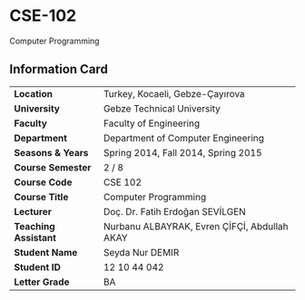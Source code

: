 # CSE-102
Computer Programming

## Information Card
| | |
| --- | --- |
| **Location** | Turkey, Kocaeli, Gebze-Çayırova |
| **University** | Gebze Technical University |
| **Faculty** | Faculty of Engineering |
| **Department** | Department of Computer Engineering |
| **Seasons & Years** | Spring 2014, Fall 2014, Spring 2015 |
| **Course Semester** | 2 / 8 |
| **Course Code** | CSE 102 |
| **Course Title** | Computer Programming|
| **Lecturer** | Doç. Dr. Fatih Erdoğan SEVİLGEN |
| **Teaching Assistant** | Nurbanu ALBAYRAK, Evren ÇİFÇİ, Abdullah AKAY |
| **Student Name** | Seyda Nur DEMIR |
| **Student ID** | 12 10 44 042 |
| **Letter Grade** | BA |
